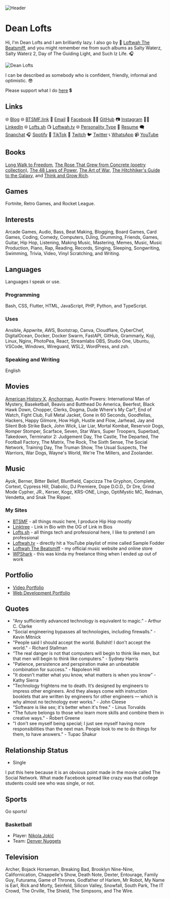 ![Header](https://camo.githubusercontent.com/fb96a2f10b0d368a3548592129992acbaa560f79b6380fe1e7ae98c1a4a5562a/68747470733a2f2f7062732e7477696d672e636f6d2f70726f66696c655f62616e6e6572732f313139323039313138352f313633383932323333302f3135303078353030 "Profile Header")

# Dean Lofts

Hi, I'm Dean Lofts and I am brilliantly lazy. I also go by 🎹 [Loftwah The Beatsmiff](https://btsmf.link), and you might remember me from such albums as Salty Waterz, Salty Waterz 2, Day of The Guiding Light, and Such Iz Life. 🎧

![Dean Lofts](https://beatsmiff.com/wp-content/uploads/2021/07/19922556.png "Dean Lofts")

I can be described as somebody who is confident, friendly, informal and optimistic. 😎

Please support what I do [here](https://www.paypal.com/paypalme/loftwah/) 💲

## Links

🌐 [Blog](https://blog.beatsmiff.com/) 🌐 [BTSMF.link](https://btsmf.link) 📧 [Email](mailto://dean@deanlofts.xyz/) 🤗 [Facebook](https://www.facebook.com/loftwah/) 👨‍💻 [GitHub](https://github.com/loftwah/) 📷 [Instagram](https://instagram.com/loftwah/) 👨‍💼 [LinkedIn](https://linkedin.com/in/deanlofts/) 🌐 [Lofts.sh](https://lofts.sh) 📺 [Loftwah.tv](https://loftwah.tv) 🌐 [Personality Type](https://www.16personalities.com/istp-personality) 📓 [Resume](https://lofts.sh/resume/) 🗨 [Snapchat](https://snapchat.com/add/beatsmiff) 🎧 [Spotify](https://open.spotify.com/user/1230952597?si=aa83abc2ee9b4615) 🕺 [TikTok](https://tiktok.com/@beatsmiff) 🎥 [Twitch](https://twitch.com/beatsmiff) 🐦 [Twitter](https://twitter.com/loftwah) 📞 [WhatsApp](https://wa.me/+61423837782) 📹 [YouTube](https://www.youtube.com/loftwahthebeatsmiff)

## Books

[Long Walk to Freedom](https://en.wikipedia.org/wiki/Long_Walk_to_Freedom), [The Rose That Grew from Concrete (poetry collection)](https://en.wikipedia.org/wiki/The_Rose_That_Grew_from_Concrete_(poetry_collection)), [The 48 Laws of Power](https://en.wikipedia.org/wiki/The_48_Laws_of_Power), [The Art of War](https://en.wikipedia.org/wiki/The_Art_of_War), [The Hitchhiker's Guide to the Galaxy](https://en.wikipedia.org/wiki/The_Hitchhiker%27s_Guide_to_the_Galaxy), and [Think and Grow Rich](https://en.wikipedia.org/wiki/Think_and_Grow_Rich).

## Games

Fortnite, Retro Games, and Rocket League.

## Interests

Arcade Games, Audio, Bass, Beat Making, Blogging, Board Games, Card Games, Coding, Comedy, Computers, DJing, Drumming, Friends, Games,  Guitar, Hip Hop, Listening, Making Music, Mastering, Memes, Music, Music Production, Piano, Rap, Reading, Records,  Singing, Sleeping, Songwriting, Swimming, Trivia, Video, Vinyl Scratching, and Writing.

## Languages

Languages I speak or use.

### Programming

Bash, CSS, Flutter, HTML, JavaScript, PHP, Python, and TypeScript.

### Uses

Ansible, Appwrite, AWS, Bootstrap, Canva, Cloudflare, CyberChef, DigitalOcean, Docker, Docker Swarm, FastAPI, GitHub, Grammarly, Koji, Linux, Nginx, PhotoPea, React, Streamlabs OBS, Studio One, Ubuntu, VSCode, Windows, Wireguard, WSL2, WordPress, and zsh.

### Speaking and Writing

English

## Movies

[American History X](https://www.imdb.com/title/tt0120586/), [Anchorman](https://www.imdb.com/title/tt0357413/), Austin Powers: International Man of Mystery, Baseketball, Beavis and Butthead Do America, Beerfest, Black Hawk Down, Chopper, Clerks, Dogma, Dude Where's My Car?, End of Watch, Fight Club, Full Metal Jacket, Gone in 60 Seconds, Goodfellas, Hackers, Happy Gilmore, How High, Hustle and Flow, Jarhead, Jay and Silent Bob Strike Back, John Wick, Liar Liar, Mortal Kombat, Reservoir Dogs, Romper Stomper, Scarface, Seven, Star Wars, Super Troopers, Superbad, Takedown, Terminator 2: Judgement Day, The Castle, The Departed, The Football Factory, The Matrix, The Rock, The Sixth Sense, The Social Network, Training Day, The Truman Show, The Usual Suspects, The Warriors, War Dogs, Wayne's World, We're The Millers, and Zoolander.

## Music

Ayok, Berner, Bitter Belief, Bluntfield, Capcizza The Gryphon, Complete, Cortext, Cypress Hill, Diabolic, DJ Premiere, Dope D.O.D., Dr Dre, Grind Mode Cypher, JR., Kerser, Kogz, KRS-ONE, Lingo, OptiMystic MC, Redman, Vendetta, and Snak The Ripper.

### My Sites

-   [BTSMF](https://btsmf.link) - all things music here, I produce Hip Hop mostly
-   [Linktree](https://linktr.ee/beatsmiff) - Link in Bio with the OG of Link in Bios
-   [Lofts.sh](https://lofts.sh) - all things tech and professional here, I like to pretend I am professional
-   [Loftwah.tv](https://loftwah.tv) - directly hit a YouTube playlist of mine called Sample Fodder
-   [Loftwah The Beatsmiff](https://beatsmiff.com) - my official music website and online store
-   [WPShark](https://wpshark.com.au) - this was kinda my freelance thing when I ended up out of work

## Portfolio

- [Video Portfolio](https://www.youtube.com/playlist?list=PLgr1VpT986yP4I9bKEWWWssKL2ajRubPM)
- [Web Development Portfolio](https://lofts.sh/my-portfolio-web/)

## Quotes

- "Any sufficiently advanced technology is equivalent to magic.” - Arthur C. Clarke
- "Social engineering bypasses all technologies, including firewalls." - Kevin Mitnick
- "People said I should accept the world. Bullshit! I don't accept the world." - Richard Stallman
- “The real danger is not that computers will begin to think like men, but that men will begin to think like computers.” - Sydney Harris
- "Patience, persistence and perspiration make an unbeatable combination for success." - Napoleon Hill
- "It doesn't matter what you know, what matters is when you know” - Kathy Sierra
- "Technology frightens me to death. It’s designed by engineers to impress other engineers. And they always come with instruction booklets that are written by engineers for other engineers — which is why almost no technology ever works.” - John Cleese
- "Software is like sex; it's better when it's free." - Linus Torvalds
- "The future belongs to those who learn more skills and combine them in creative ways." - Robert Greene
- "I don't see myself being special; I just see myself having more responsibilities than the next man. People look to me to do things for them, to have answers." - Tupac Shakur

## Relationship Status

- Single

I put this here because it is an obvious point made in the movie called The Social Network. What made Facebook spread like crazy was that college students could see who was single, or not.

## Sports

Go sports!

### Basketball

- Player: [Nikola Jokić](https://www.basketball-reference.com/players/j/jokicni01.html)
- Team: [Denver Nuggets](https://www.nba.com/nuggets/)

## Television

Archer, Bojack Horseman, Breaking Bad, Brooklyn Nine-Nine, Californication, Chappelle's Show, Death Note, Dexter, Entourage, Family Guy, Futurama, Game of Thrones, Godfather of Harlem, Mr Robot, My Name is Earl, Rick and Morty, Seinfeld, Silicon Valley, Snowfall, South Park, The IT Crowd, The Orville, The Shield, The Simpsons, and The Wire.
